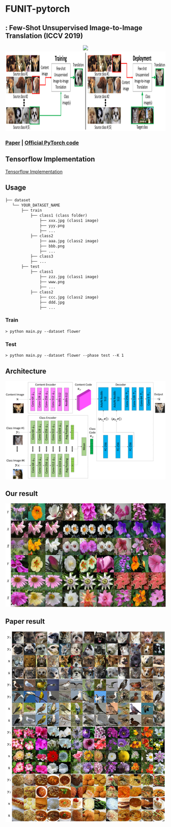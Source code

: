 # FUNIT-pytorch
## : Few-Shot Unsupervised Image-to-Image Translation (ICCV 2019)

<div align="center">
 <img src="./assets/animal.gif">
 <img src="./assets/process.png" height=250>
</div>

### [Paper](https://arxiv.org/abs/1905.01723) | [Official PyTorch code](https://github.com/NVlabs/FUNIT)

## Tensorflow Implementation
[Tensorflow Implementation](https://github.com/taki0112/FUNIT-Tensorflow)

## Usage
```
├── dataset
   └── YOUR_DATASET_NAME
       ├── train
           ├── class1 (class folder)
               ├── xxx.jpg (class1 image)
               ├── yyy.png
               ├── ...
           ├── class2
               ├── aaa.jpg (class2 image)
               ├── bbb.png
               ├── ...
           ├── class3
           ├── ...
       ├── test
           ├── class1
               ├── zzz.jpg (class1 image)
               ├── www.png
               ├── ...
           ├── class2
               ├── ccc.jpg (class2 image)
               ├── ddd.jpg
               ├── ...
```

### Train
```
> python main.py --dataset flower
```

### Test
```
> python main.py --dataset flower --phase test --K 1
```

## Architecture
![architecture](./assets/architecture.png)

## Our result
![our_result](./assets/our_result.jpg)

## Paper result
![paper_result](./assets/funit_example.jpg)
